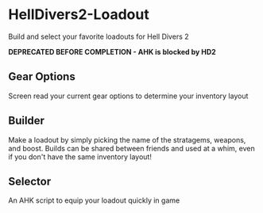 # HellDivers2-Loadout
Build and select your favorite loadouts for Hell Divers 2

**DEPRECATED BEFORE COMPLETION - AHK is blocked by HD2**

## Gear Options
Screen read your current gear options to determine your inventory layout

## Builder
Make a loadout by simply picking the name of the stratagems, weapons, and boost. 
Builds can be shared between friends and used at a whim, even if you don't have the same inventory layout!

## Selector
An AHK script to equip your loadout quickly in game
